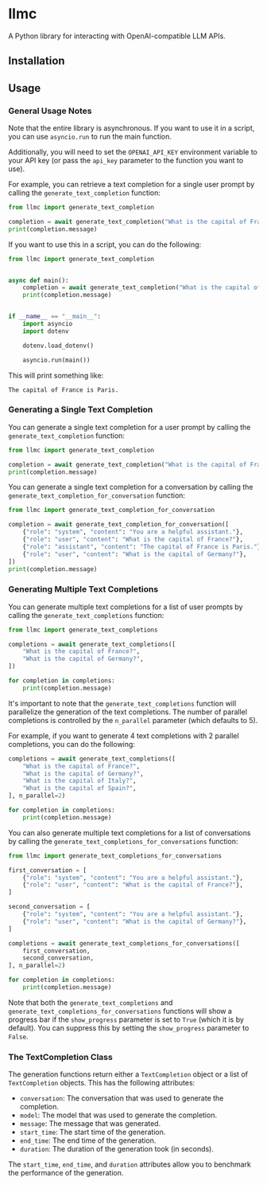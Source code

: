 # llmc

A Python library for interacting with OpenAI-compatible LLM APIs.

## Installation

## Usage

### General Usage Notes

Note that the entire library is asynchronous.
If you want to use it in a script, you can use `asyncio.run` to run the main function.

Additionally, you will need to set the `OPENAI_API_KEY` environment variable to your API key (or pass the `api_key` parameter to the function you want to use).

For example, you can retrieve a text completion for a single user prompt by calling the `generate_text_completion` function:

```python
from llmc import generate_text_completion

completion = await generate_text_completion("What is the capital of France?")
print(completion.message)
```

If you want to use this in a script, you can do the following:

```python
from llmc import generate_text_completion


async def main():
    completion = await generate_text_completion("What is the capital of France?")
    print(completion.message)


if __name__ == "__main__":
    import asyncio
    import dotenv

    dotenv.load_dotenv()

    asyncio.run(main())
```

This will print something like:

```
The capital of France is Paris.
```

### Generating a Single Text Completion

You can generate a single text completion for a user prompt by calling the `generate_text_completion` function:

```python
from llmc import generate_text_completion

completion = await generate_text_completion("What is the capital of France?")
print(completion.message)
```

You can generate a single text completion for a conversation by calling the `generate_text_completion_for_conversation` function:

```python
from llmc import generate_text_completion_for_conversation

completion = await generate_text_completion_for_conversation([
    {"role": "system", "content": "You are a helpful assistant."},
    {"role": "user", "content": "What is the capital of France?"},
    {"role": "assistant", "content": "The capital of France is Paris."},
    {"role": "user", "content": "What is the capital of Germany?"},
])
print(completion.message)
```

### Generating Multiple Text Completions

You can generate multiple text completions for a list of user prompts by calling the `generate_text_completions` function:

```python
from llmc import generate_text_completions

completions = await generate_text_completions([
    "What is the capital of France?",
    "What is the capital of Germany?",
])

for completion in completions:
    print(completion.message)
```

It's important to note that the `generate_text_completions` function will parallelize the generation of the text completions.
The number of parallel completions is controlled by the `n_parallel` parameter (which defaults to 5).

For example, if you want to generate 4 text completions with 2 parallel completions, you can do the following:

```python
completions = await generate_text_completions([
    "What is the capital of France?",
    "What is the capital of Germany?",
    "What is the capital of Italy?",
    "What is the capital of Spain?",
], n_parallel=2)

for completion in completions:
    print(completion.message)
```

You can also generate multiple text completions for a list of conversations by calling the `generate_text_completions_for_conversations` function:

```python
from llmc import generate_text_completions_for_conversations

first_conversation = [
    {"role": "system", "content": "You are a helpful assistant."},
    {"role": "user", "content": "What is the capital of France?"},
]

second_conversation = [
    {"role": "system", "content": "You are a helpful assistant."},
    {"role": "user", "content": "What is the capital of Germany?"},
]

completions = await generate_text_completions_for_conversations([
    first_conversation,
    second_conversation,
], n_parallel=2)

for completion in completions:
    print(completion.message)
```

Note that both the `generate_text_completions` and `generate_text_completions_for_conversations` functions will show a progress bar if the `show_progress` parameter is set to `True` (which it is by default).
You can suppress this by setting the `show_progress` parameter to `False`.

### The TextCompletion Class

The generation functions return either a `TextCompletion` object or a list of `TextCompletion` objects.
This has the following attributes:

- `conversation`: The conversation that was used to generate the completion.
- `model`: The model that was used to generate the completion.
- `message`: The message that was generated.
- `start_time`: The start time of the generation.
- `end_time`: The end time of the generation.
- `duration`: The duration of the generation took (in seconds).

The `start_time`, `end_time`, and `duration` attributes allow you to benchmark the performance of the generation.
